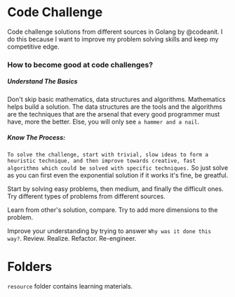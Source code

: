 # Code Challenge

Code challenge solutions from different sources in Golang by @codeanit.
I do this because I want to improve my problem solving skills and keep my competitive edge.


### How to become good at code challenges?

##### Understand The Basics 
Don't skip basic mathematics, data structures and algorithms. Mathematics helps build a solution. The data structures are the tools and the algorithms are the techniques that are the arsenal that every good programmer must have, more the better. Else, you will only see `a hammer and a nail`.

##### Know The Process:
`To solve the challenge, start with trivial, slow ideas to form a heuristic technique, and then improve towards creative, fast algorithms which could be solved with specific techniques.` So just solve as you can first even the exponential solution if it works it's fine, be greatful.

Start by solving easy problems, then medium, and finally the difficult ones. Try different types of problems from different sources.

Learn from other's solution, compare. Try to add more dimensions to the problem. 

Improve your understanding by trying to answer `Why was it done this way?`. Review. Realize. Refactor. Re-engineer. 


# Folders
`resource` folder contains learning materials.